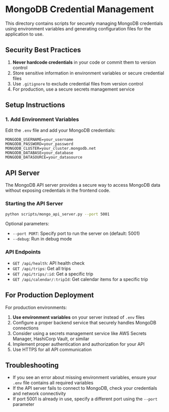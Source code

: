 # MongoDB Credential Management

This directory contains scripts for securely managing MongoDB credentials using environment variables and generating configuration files for the application to use.

## Security Best Practices

1. **Never hardcode credentials** in your code or commit them to version control
2. Store sensitive information in environment variables or secure credential files
3. Use `.gitignore` to exclude credential files from version control
4. For production, use a secure secrets management service

## Setup Instructions

### 1. Add Environment Variables

Edit the `.env` file and add your MongoDB credentials:

```
MONGODB_USERNAME=your_username
MONGODB_PASSWORD=your_password
MONGODB_CLUSTER=your_cluster.mongodb.net
MONGODB_DATABASE=your_database
MONGODB_DATASOURCE=your_datasource
```

## API Server

The MongoDB API server provides a secure way to access MongoDB data without exposing credentials in the frontend code.

### Starting the API Server

```bash
python scripts/mongo_api_server.py --port 5001
```

Optional parameters:
- `--port PORT`: Specify port to run the server on (default: 5001)
- `--debug`: Run in debug mode

### API Endpoints

- `GET /api/health`: API health check
- `GET /api/trips`: Get all trips
- `GET /api/trips/:id`: Get a specific trip
- `GET /api/calendar/:tripId`: Get calendar items for a specific trip

## For Production Deployment

For production environments:

1. **Use environment variables** on your server instead of `.env` files
2. Configure a proper backend service that securely handles MongoDB connections
3. Consider using a secrets management service like AWS Secrets Manager, HashiCorp Vault, or similar
4. Implement proper authentication and authorization for your API
5. Use HTTPS for all API communication

## Troubleshooting

- If you see an error about missing environment variables, ensure your `.env` file contains all required variables
- If the API server fails to connect to MongoDB, check your credentials and network connectivity
- If port 5001 is already in use, specify a different port using the `--port` parameter
